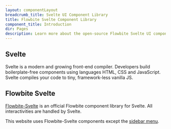 ```yaml
---
layout: componentLayout
breadcrumb_title: Svelte UI Component Library
title: Flowbite Svelte Component Library
component_title: Introduction
dir: Pages
description: Learn more about the open-source Flowbite Svelte UI component library and get started building modern web applications using interactive UI components based on Tailwind CSS
---
```


<script>
  import { A } from '$lib'
</script>

## Svelte

Svelte is a modern and growing front-end compiler. Developers build boilerplate-free components using languages HTML, CSS and JavaScript. Svelte compiles your code to tiny, framework-less vanilla JS.

## Flowbite Svelte

[Flowbite-Svelte]("/") is an official Flowbite component library for Svelte. All interactivities are handled by Svelte.

This website uses Flowbite-Svelte components except the <A class="text-blue-700" href="https://github.com/shinokada/svelte-sidebar" target="_blank" rel="noreferrer">sidebar menu</A>.

